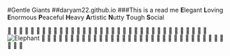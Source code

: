 #Gentle Giants
##daryam22.github.io
###This is a read me
**E**legant
**L**oving
**E**normous
**P**eaceful
**H**eavy
**A**rtistic
**N**utty
**T**ough
**S**ocial

:elephant: :elephant: :elephant: :elephant: :elephant: :elephant: :elephant: :elephant: :elephant: :elephant: :elephant: :elephant: :elephant: :elephant: :elephant: :elephant: :elephant: :elephant: :elephant: :elephant: :elephant: :elephant: :elephant: :elephant:
:elephant: :elephant: :elephant: :elephant: :elephant: :elephant: :elephant: :elephant: :elephant: :elephant: :elephant: 
![Elephant](http://cx.aos.ask.com/question/aq/1400px-788px/how-fast-can-an-elephant-run_4a36d683-3805-4826-a9ce-e1f561dac754.jpg)
:elephant: :elephant: :elephant: :elephant: :elephant: :elephant: :elephant: :elephant: :elephant: :elephant: :elephant: :elephant:
:elephant: :elephant: :elephant: :elephant: :elephant: :elephant: :elephant: :elephant: :elephant: :elephant: :elephant: :elephant:
:elephant: :elephant: :elephant: :elephant: :elephant: :elephant: :elephant: :elephant: :elephant: :elephant: :elephant:
